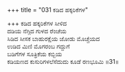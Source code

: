 +++
title = "031 ಕಡಿದ ಹಕ್ಕರಿಕೆಗಳ"

+++
ಕಡಿದ ಹಕ್ಕರಿಕೆಗಳ ಸೀಳಿದ  
ದಡಿಯ ನೆಗ್ಗಿದ ಗುಳದ ರೆಂಚೆಯ  
ಸಿಡಿದ ಸೀಸಕ ಬಾಹುರಕ್ಷೆಯ ಜೋಡು ಮೊಚ್ಚೆಯದ  
ಉಡಿದ ಮಿಣಿ ಮೊಗರಂಬ ಗದ್ದುಗೆ  
ಬಡಿಗೆಗಳ ಸೂತ್ರಿಕೆಯ ಕಬ್ಬಿಯ  
ಕಡಿಯಣದ ಕುಸುರಿಗಳಲೆಸೆದುದು ಕೂಡೆ ರಣಭೂಮಿ     ॥31॥